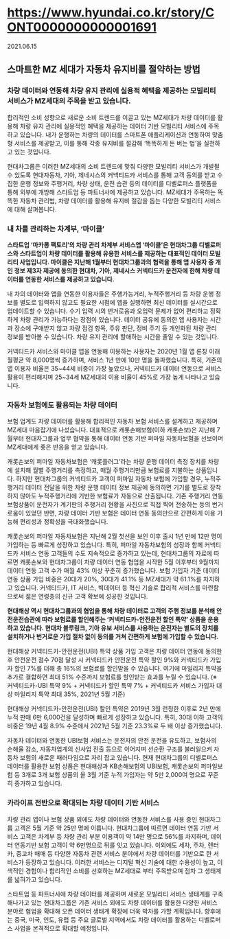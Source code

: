 # https://www.hyundai.co.kr/story/CONT0000000000001691

2021.06.15

## 스마트한 MZ 세대가 자동차 유지비를 절약하는 방법

### 차량 데이터와 연동해 차량 유지 관리에 실용적 혜택을 제공하는 모빌리티 서비스가 MZ세대의 주목을 받고 있습니다.

합리적인 소비 성향으로 새로운 소비 트렌드를 이끌고 있는 MZ세대가 차량 데이터를 활용해 차량 유지 관리에 실용적인 혜택을 제공하는 데이터 기반 모빌리티 서비스에 주목하고 있습니다. 내가 운행하는 차량의 데이터를 스마트폰 애플리케이션과 연동하여 맞춤형 서비스를 제공받고, 이를 통해 각종 유지비를 절감해 ‘똑똑하게 돈 버는 법’을 실천하고 있는 것입니다.

현대차그룹은 이러한 MZ세대의 소비 트렌드에 맞춰 다양한 모빌리티 서비스가 개발될 수 있도록 현대자동차, 기아, 제네시스의 커넥티드카 서비스를 통해 고객 동의를 받고 수집한 운행 정보와 주행거리, 차량 상태, 운전 습관 등의 데이터를 디벨로퍼스 플랫폼을 통해 외부에 개방해 스타트업 등 파트너사에 제공하고 있습니다. MZ세대가 주목하는 똑똑한 자동차 관리법, 차량 데이터를 활용해 유지비 절감을 돕는 다양한 모빌리티 서비스에 대해 살펴봅니다.

### 내 차를 관리하는 차계부, ‘마이클’

**스타트업 ‘마카롱 팩토리’의 차량 관리 차계부 서비스앱 ‘마이클’은 현대차그룹 디벨로퍼스와 스타트업이 차량 데이터를 활용해 유용한 서비스를 제공하는 대표적인 데이터 모빌리티 사업입니다. 마이클은 지난해 1월부터 현대차그룹과의 협력을 통해 앱 사용자 중 개인 정보 제3자 제공에 동의한 현대차, 기아, 제네시스 커넥티드카 운전자에 한해 차량 데이터를 연동한 서비스를 제공하고 있습니다.**

내 차의 데이터와 앱을 연동한 이용자들은 주행가능거리, 누적주행거리 등 차량 운행 정보를 별도로 입력하지 않고도 필요한 시점에 앱을 실행하면 최신 데이터를 실시간으로 업데이트할 수 있습니다. 수기 입력 시의 번거로움과 오입력 문제가 없어 편리하고 정확하게 차량 관리가 가능하다는 장점이 있습니다. 데이터 공유에 동의한 앱 사용자는 시간과 장소에 구애받지 않고 차량 점검 항목, 주유 판단, 정비 주기 등 개인화된 차량 관리 정보를 받아볼 수 있습니다. 차량 유지 관리에 할애하는 시간을 줄일 수 있는 것입니다.

커넥티드카 서비스와 마이클 앱을 연동해 이용하는 사용자는 2020년 1월 앱 론칭 이래 월평균 약 8,000명씩 증가하며, 서비스 1년 만에 10만 명을 돌파했습니다. 특히, 기존의 앱 이용자 비율은 35~44세 비중이 가장 높았으나, 커넥티드카 데이터 연동으로 서비스 활용이 편리해지며 25~34세 MZ세대의 이용 비율이 45%로 가장 높게 나타나고 있습니다.

### 자동차 보험에도 활용되는 차량 데이터

보험 업계도 차량 데이터를 활용해 합리적인 자동차 보험 서비스를 설계하고 제공하며 MZ세대 마음잡기에 나섰습니다. 대표적으로 캐롯손해보험(이하 캐롯손보)은 지난해 7월부터 현대차그룹과 업무 협약을 통해 데이터 연동 기반 퍼마일 자동차보험을 선보이며 MZ세대에게 좋은 반응을 얻고 있습니다.

캐롯손보의 퍼마일 자동차보험은 ‘캐롯플러그’라는 차량 운행 데이터 측정 장치를 차량에 설치해 월별 주행거리를 측정하고, 매월 주행거리만큼 보험료를 지불하는 상품입니다. 하지만 현대차그룹의 커넥티드카 고객이 퍼마일 자동차 보험에 가입할 경우, 누적주행거리 데이터 전달을 위한 차량 운행 데이터 정보 제공에 동의하면 기기를 별도로 장착하지 않아도 누적주행거리에 기반한 보험료가 자동으로 산출됩니다. 기존 주행거리 연동 보험상품이 운전자가 계기판의 주행거리 현황을 사진으로 직접 찍어 전송하는 등의 번거로움이 있었던 반면, 차량 데이터 기반 보험은 데이터 연동 동의만으로 간편하게 이용 가능해 편리성과 정확성을 극대화했습니다.

캐롯손보의 퍼마일 자동차보험은 지난해 2월 첫선을 보인 이후 출시 1년 만에 12만 명이 가입하는 등 빠르게 성장하고 있습니다. 특히, 퍼마일 자동차보험의 성장과 함께 커넥티드카 서비스 연동 고객들의 수도 지속적으로 증가하고 있는데, 현대차그룹의 자료에 따르면 캐롯손보와 현대차그룹이 차량 데이터 연동 협업을 시작한 5월 이후부터 9월까지 데이터 연동 고객 수가 매월 43% 이상 꾸준히 증가했습니다. 보험 가입자 기준 데이터 연동 상품 가입 비중은 20대가 20%, 30대가 41.1% 등 MZ세대가 약 61.1%를 차지하고 있습니다. 커넥티드카, IT 서비스, 빅데이터 등 혁신 기술로 합리적 서비스를 마련함으로써 젊은 연령층의 신규 고객 확보에 성공한 것입니다.

**현대해상 역시 현대차그룹과의 협업을 통해 차량 데이터로 고객의 주행 정보를 분석해 안전운전습관에 따라 보험료를 할인해주는 ‘커넥티드카-안전운전 할인 특약’ 상품을 운용하고 있습니다. 현대차 블루링크, 기아 유보 서비스를 사용하는 운전자는 별도의 장치를 설치하거나 번거로운 가입 절차 없이 동의를 거쳐 간편하게 보험에 가입할 수 있습니다.**

현대해상 커넥티드카-안전운전(UBI) 특약 상품 가입 고객은 차량 데이터 연동에 동의한 후 안전운전 점수 70점 달성 시 커넥티드카 안전운전 특약 할인 9%와 커넥티드카 가입자 할인 7%를 더해 총 16%의 보험료를 할인받을 수 있습니다. 여기에 마일리지 특약을 추가로 결합하면 최대 51% 수준까지 보험료를 할인받는 효과를 누릴 수 있습니다. (※ 커넥티드카-UBI 특약 9% + 커넥티드카 할인 특약 7% + 커넥티드카 서비스 가입자 대상 마일리지 특약 최대 35%, 2021년 5월 기준)

현대해상 커넥티드카-안전운전(UBI) 할인 특약은 2019년 3월 런칭한 이후로 2년 만에 누적 판매 6만 6,000건을 달성하며 빠르게 성장하고 있습니다. 특히, 30대 이하 고객의 비중은 19년 4월 8.9% 수준에서 2021년 5월 기준 23.3%로 두 배 이상 증가했습니다.

자동차 데이터와 연동한 UBI보험 서비스는 운전자의 안전 운전을 유도하고, 보험사의 손해율 감소, 자동차업계의 신사업 진출 등으로 이어지며 선순환 구조를 불러일으켜 자동차 보험의 새로운 패러다임으로 자리 잡고 있습니다. 현재 현대차그룹의 디벨로퍼스 데이터를 활용한 보험 상품은 현대해상과 KB손해보험의 UBI보험, 캐롯손보의 퍼마일보험 등 3개로 3개 보험 상품의 올 3월 기준 누적 가입자는 약 5만 2,000여 명으로 꾸준히 증가하고 있습니다.

### 카라이프 전반으로 확대되는 차량 데이터 기반 서비스

차량 관리 앱이나 보험 상품 외에도 차량 데이터와 연동한 서비스를 사용 중인 현대차그룹 고객은 5월 기준 약 25만 명에 이릅니다. 현대차그룹에 따르면 데이터 연동 기반 서비스 고객은 차계부 등 차량 관리 부분 이용객이 약 14만 명으로 56%를 차지하며, 데이터 연동기반 보험 고객이 약 6만명으로 뒤를 잇고 있습니다. 이외에도 세차, 주차, 렌터카, 중고차 매매 등 다양한 자동차 관련 서비스 분야에서 차량 데이터를 기반으로 한 서비스가 등장하고 있습니다. 이러한 서비스는 디지털 혁신 기술에 대한 수용성이 높고, 이색적인 경험이나 합리적인 소비를 선호하는 MZ세대로 부터 주목받으며 점차 그 생태계를 넓혀가고 있습니다.

스타트업 등 파트너사에 차량 데이터를 제공하며 새로운 모빌리티 서비스 생태계를 구축해나가고 있는 현대차그룹은 기존 서비스 외에도 차량 데이터를 활용한 다양한 서비스 분야로 협업을 확대해 오픈 데이터 생태계 확장에 더욱 박차를 가할 계획입니다. 향후에는 중국, 미국, 인도, 유럽 등 주요 글로벌 지역에서도 차량 데이터를 활용하는 디벨로퍼스 사업을 본격적으로 확대할 예정입니다.